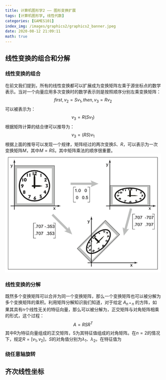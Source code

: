 ```yaml
---
title: 计算机图形学2 —— 图形变换扩展
tags: [计算机图形学, 线性代数]
categories: [GAMES101]
index_img: /images/graphics2/graphics2_banner.jpeg
date: 2020-08-12 21:09:11
math: true
---
```

## 线性变换的组合和分解

### 线性变换的组合
在前文我们提到，所有的线性变换都可以扩展成为变换矩阵左乘于源坐标点的数学表示。当对一个向量应用多次变换时的数学表示则是按照顺序分别左乘变换矩阵：
$$
first, v_2 = Sv_1, then, v_3 = Rv_2
$$
可以被表示为：
$$
v_3 = R(Sv_1)
$$
根据矩阵计算的结合律可以推导为：
$$
v_3 = (RS)v_1
$$
根据上面的推导可以发现一个规律，矩阵经过的两次变换$S$、$R$，可以表示为一次变换矩阵$M$，其中$M = RS$。其中矩阵乘法的顺序很重要。
![](/images/graphics2/graphics2_compose.png)

### 线性变换的分解
既然多个变换矩阵可以合并为同一个变换矩阵，那么一个变换矩阵也可以被分解为多个变换矩阵的乘积。利用矩阵分解知识我们知道，对于给定 $A_{n*n}$ 的方阵，如果其具有n个线性无关的特征向量，那么可以被分解为，正交矩阵与对角矩阵相乘的形式，这个过程：
$$
A = RSR^T
$$
其中R为特征向量组成的正交矩阵，S为其特征值组成的对角矩阵。在$n=2$的情况下，规定$R = [v_1, v_2]$，$S$的对角值分别为$\lambda_1$、$\lambda_2$。在特征值为
### 绕任意轴旋转

## 齐次线性坐标